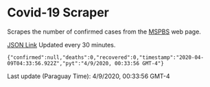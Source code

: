 # Covid-19 Scraper

Scrapes the number of confirmed cases from the [MSPBS](https://www.mspbs.gov.py/covid-19.php) web page.

[JSON Link](https://jmayalag.github.io/covid19-scrape/cases.json)
Updated every 30 minutes.
```
{"confirmed":null,"deaths":0,"recovered":0,"timestamp":"2020-04-09T04:33:56.922Z","pyt":"4/9/2020, 00:33:56 GMT-4"}
```
Last update (Paraguay Time): 4/9/2020, 00:33:56 GMT-4